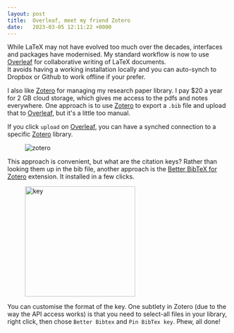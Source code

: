 ```yaml
---
layout: post
title:  Overleaf, meet my friend Zotero 
date:   2023-03-05 12:11:22 +0000
---
```


While LaTeX may not have evolved too much over the decades, interfaces and packages have modernised. 
My standard workflow is now to use [Overleaf](https://www.overleaf.com) for collaborative writing of LaTeX documents.  
It avoids having a working installation locally and you can auto-synch to Dropbox or Github to work offline if your prefer. 

I also like [Zotero](https://www.zotero.org) for managing my research paper library. I pay $20 a year for 2 GB cloud storage, which gives me access to the pdfs and notes everywhere. 
One approach is to use [Zotero](https://www.zotero.org) to export a ``.bib`` file and upload that to [Overleaf](https://www.overleaf.com), but it's a little too manual. 

If you click `upload` on [Overleaf](https://www.overleaf.com), you can have a synched connection to a specific [Zotero](https://www.zotero.org) library. 

<p align="center">
<figure class="wp-block-image aligncenter"><img src="{{ site.baseurl }}/assets/2023/zotero.png" alt="zotero" /></figure>
</p>

This approach is convenient, but what are the citation keys? Rather than looking them up in the bib file, another approach is the [Better BibTeX for Zotero](https://retorque.re/zotero-better-bibtex/installation/) extension. It installed in a few clicks. 

<p align="center">
<figure class="wp-block-image aligncenter"><img src="{{ site.baseurl }}/assets/2023/key.png" alt="key" width="250" /></figure>
</p>

You can customise the format of the key. One subtlety in Zotero (due to the way the API access works) is that you need to select-all files in your library, right click, then chose `Better Bibtex` and `Pin BibTex key`. Phew, all done! 
